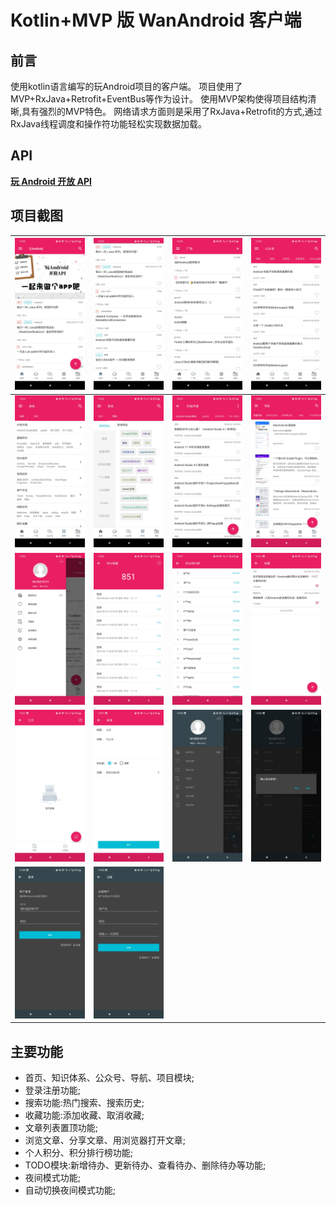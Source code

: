 # Kotlin+MVP 版 WanAndroid 客户端

## 前言
使用kotlin语言编写的玩Android项目的客户端。
项目使用了MVP+RxJava+Retrofit+EventBus等作为设计。
使用MVP架构使得项目结构清晰,具有强烈的MVP特色。
网络请求方面则是采用了RxJava+Retrofit的方式,通过RxJava线程调度和操作符功能轻松实现数据加载。

## API
[**玩 Android 开放 API**](http://www.wanandroid.com/blog/show/2)

## 项目截图

| ![](art/01.jpg) | ![](art/02.jpg) | ![](art/03.jpg) | ![](art/04.jpg) |
|-----------------|-----------------|-----------------|-----------------|
| ![](art/05.jpg) | ![](art/06.jpg) | ![](art/07.jpg) | ![](art/08.jpg) |
| ![](art/09.jpg) | ![](art/10.jpg) | ![](art/11.jpg) | ![](art/12.jpg) |
| ![](art/13.jpg) | ![](art/14.jpg) | ![](art/15.jpg) | ![](art/16.jpg) |
| ![](art/17.jpg) | ![](art/18.jpg) |


## 主要功能

- 首页、知识体系、公众号、导航、项目模块;
- 登录注册功能;
- 搜索功能:热门搜索、搜索历史;
- 收藏功能:添加收藏、取消收藏;
- 文章列表置顶功能;
- 浏览文章、分享文章、用浏览器打开文章;
- 个人积分、积分排行榜功能;
- TODO模块:新增待办、更新待办、查看待办、删除待办等功能;
- 夜间模式功能;
- 自动切换夜间模式功能;

